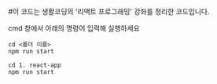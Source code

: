 #이 코드는 생활코딩의 '리액트 프로그래밍' 강좌를 정리한 코드입니다.

cmd 창에서 아래의 명령어 입력해 실행하세요
```
cd <폴더 이름>
npm run start
```

```
cd 1. react-app
npm run start
```